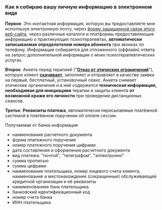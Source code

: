 ### Как я собираю вашу личную информацию в электронном виде

**Первое**. Это контактная информация, которую вы предоставляете мне исполльзуя электронную почту, через [форму защищенной связи этого веб-сайта](https://bit.ly/3yhBEb4), через различные каталоги и платформы предоставляющие информацию о практикующих психотерапевтах, **автоматически записываемая определетелем номера абонента** при звонках по телефону. Информация собирается для отложенного (оффлайн) ответа на запрос дополнительной информации о моих психотерапевтических услугах.

**Второе**. Анкета перед терапией ("**[Отказ от этических ограничений](/disclaimer/)**"), которую клиент **[скачивает](https://github.com/ivlev/ivlev.github.io/blob/ph-first/_data/ethicsform.tar.gz)**, заполняет и отправляет в качестве заявки на первый, бесплатный, установочный сеанс. Анкета снимает этические органичения и в ней содержится **техническая информация, необходимая для инициациии** терапии и защиты клиента **от возможной кражи его личности** при проведении дистанционых сеансов.

**Третье**. **Реквизиты платежа**, автоматически пересылаемые платёжной системой в платёжном поручении об оплате сессии.

Получаемая от банка информация

- наименование расчетного документа
- форма платежного поручения
- номер платежного поручения цифрами
- дата составления и оформления расчетного документа
- вид платежа: "почтой", "телеграфом", "эллектронно"
- сумма прописью
- сумма цифрами
- наименование плательщика, номер лицевого счета клиента, наименование и местонахождение (сокращенные) обслуживающей кредитной организации и её реквизиты
- наимменованиее банк плательщика
- банковский идентификационный код
- номер счета банка
- ИНН плательщика
